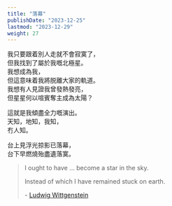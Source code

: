 ```yaml
---
title: "落幕"
publishDate: "2023-12-25"
lastmod: "2023-12-29"
weight: 27
---
```


我只要跟着別人走就不會寂寞了，<br/>
但我找到了屬於我嘅北極星。<br/>
我想成為我，<br/>
但這意味着我將脱離大家的軌道。<br/>
我想有人見證我曾發熱發亮，<br/>
但星星何以喧賓奪主成為太陽？<br/>

這就是我傾盡全力嘅演出。<br/>
天知，地知，我知，<br/>
冇人知。<br/>

台上見浮光掠影已落幕，<br/>
台下早燃燒殆盡遺落寞。<br/>

> I ought to have ... become a star in the sky.
>
> Instead of which I have remained stuck on earth.
>
> \- [Ludwig Wittgenstein](https://www.goodreads.com/quotes/11448632-i-ought-to-have-become-a-star-in-the)
